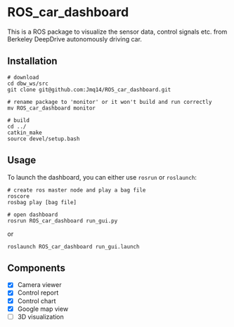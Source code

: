 # ROS_car_dashboard
This is a ROS package to visualize the sensor data, control signals etc. from Berkeley DeepDrive autonomously driving car. 

## Installation
```shell
# download
cd dbw_ws/src
git clone git@github.com:Jmq14/ROS_car_dashboard.git

# rename package to 'monitor' or it won't build and run correctly
mv ROS_car_dashboard monitor

# build
cd ../
catkin_make
source devel/setup.bash
```

## Usage
To launch the dashboard, you can either use `rosrun` or `roslaunch`:
```shell
# create ros master node and play a bag file
roscore
rosbag play [bag file]

# open dashboard
rosrun ROS_car_dashboard run_gui.py
```
or
```shell
roslaunch ROS_car_dashboard run_gui.launch
```

## Components
- [x] Camera viewer
- [x] Control report
- [x] Control chart
- [x] Google map view
- [ ] 3D visualization
